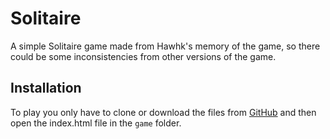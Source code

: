 # Solitaire
A simple Solitaire game made from Hawhk's memory of the game, so there could be some inconsistencies from other versions of the game.

## Installation
To play you only have to clone or download the files from [GitHub](https://github.com/Hawhk/Solitaire) and then open the index.html file in the `game` folder.